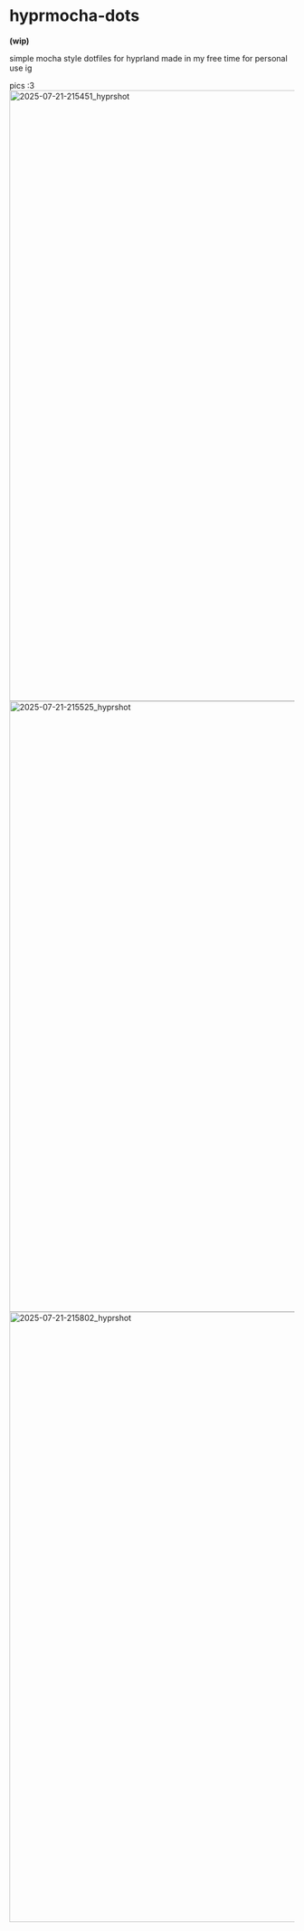 # hyprmocha-dots

**(wip)**

simple mocha style dotfiles for hyprland
made in my free time for personal use ig

pics :3
<img width="1920" height="1080" alt="2025-07-21-215451_hyprshot" src="https://github.com/user-attachments/assets/2dacf299-a82d-49de-889e-0ed0a093c6ac" />
<img width="1918" height="1080" alt="2025-07-21-215525_hyprshot" src="https://github.com/user-attachments/assets/600bc126-7e22-4f68-89f2-a45f67da5270" />
<img width="1920" height="1079" alt="2025-07-21-215802_hyprshot" src="https://github.com/user-attachments/assets/db534eea-d2fa-4509-8a95-133a7c81f6d5" />

